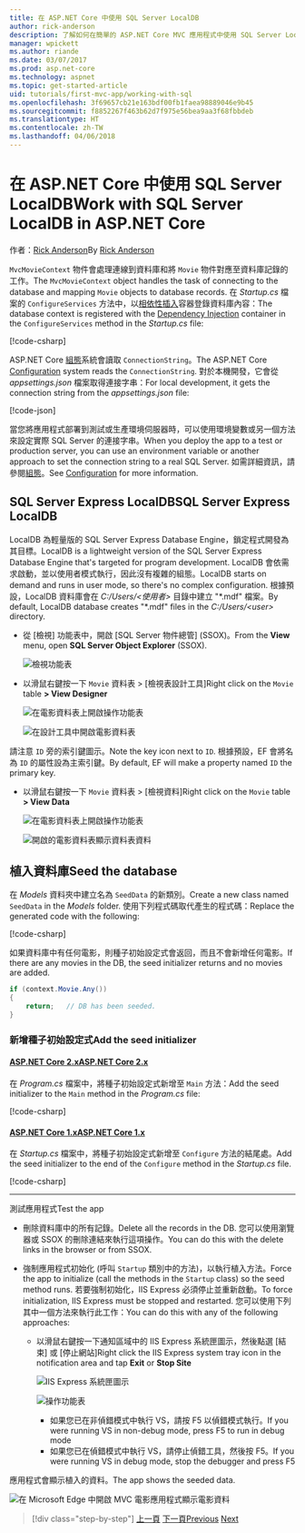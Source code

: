 ```yaml
---
title: 在 ASP.NET Core 中使用 SQL Server LocalDB
author: rick-anderson
description: 了解如何在簡單的 ASP.NET Core MVC 應用程式中使用 SQL Server LocalDB。
manager: wpickett
ms.author: riande
ms.date: 03/07/2017
ms.prod: asp.net-core
ms.technology: aspnet
ms.topic: get-started-article
uid: tutorials/first-mvc-app/working-with-sql
ms.openlocfilehash: 3f69657cb21e163bdf00fb1faea98889046e9b45
ms.sourcegitcommit: f8852267f463b62d7f975e56bea9aa3f68fbbdeb
ms.translationtype: HT
ms.contentlocale: zh-TW
ms.lasthandoff: 04/06/2018
---
```

# <a name="work-with-sql-server-localdb-in-aspnet-core"></a><span data-ttu-id="16747-103">在 ASP.NET Core 中使用 SQL Server LocalDB</span><span class="sxs-lookup"><span data-stu-id="16747-103">Work with SQL Server LocalDB in ASP.NET Core</span></span>

<span data-ttu-id="16747-104">作者：[Rick Anderson](https://twitter.com/RickAndMSFT)</span><span class="sxs-lookup"><span data-stu-id="16747-104">By [Rick Anderson](https://twitter.com/RickAndMSFT)</span></span>

<span data-ttu-id="16747-105">`MvcMovieContext` 物件會處理連線到資料庫和將 `Movie` 物件對應至資料庫記錄的工作。</span><span class="sxs-lookup"><span data-stu-id="16747-105">The `MvcMovieContext` object handles the task of connecting to the database and mapping `Movie` objects to database records.</span></span> <span data-ttu-id="16747-106">在 *Startup.cs* 檔案的 `ConfigureServices` 方法中，以[相依性插入](xref:fundamentals/dependency-injection)容器登錄資料庫內容：</span><span class="sxs-lookup"><span data-stu-id="16747-106">The database context is registered with the [Dependency Injection](xref:fundamentals/dependency-injection) container in the `ConfigureServices` method in the *Startup.cs* file:</span></span>

[!code-csharp[](../../tutorials/first-mvc-app/start-mvc/sample/MvcMovie/Startup.cs?name=ConfigureServices&highlight=6-7)]

<span data-ttu-id="16747-107">ASP.NET Core [組態](xref:fundamentals/configuration/index)系統會讀取 `ConnectionString`。</span><span class="sxs-lookup"><span data-stu-id="16747-107">The ASP.NET Core [Configuration](xref:fundamentals/configuration/index) system reads the `ConnectionString`.</span></span> <span data-ttu-id="16747-108">對於本機開發，它會從 *appsettings.json* 檔案取得連接字串：</span><span class="sxs-lookup"><span data-stu-id="16747-108">For local development, it gets the connection string from the *appsettings.json* file:</span></span>

[!code-json[](start-mvc/sample/MvcMovie/appsettings.json?highlight=2&range=8-10)]

<span data-ttu-id="16747-109">當您將應用程式部署到測試或生產環境伺服器時，可以使用環境變數或另一個方法來設定實際 SQL Server 的連接字串。</span><span class="sxs-lookup"><span data-stu-id="16747-109">When you deploy the app to a test or production server, you can use an environment variable or another approach to set the connection string to a real SQL Server.</span></span> <span data-ttu-id="16747-110">如需詳細資訊，請參閱[組態](xref:fundamentals/configuration/index)。</span><span class="sxs-lookup"><span data-stu-id="16747-110">See [Configuration](xref:fundamentals/configuration/index) for more information.</span></span>

## <a name="sql-server-express-localdb"></a><span data-ttu-id="16747-111">SQL Server Express LocalDB</span><span class="sxs-lookup"><span data-stu-id="16747-111">SQL Server Express LocalDB</span></span>

<span data-ttu-id="16747-112">LocalDB 為輕量版的 SQL Server Express Database Engine，鎖定程式開發為其目標。</span><span class="sxs-lookup"><span data-stu-id="16747-112">LocalDB is a lightweight version of the SQL Server Express Database Engine that's targeted for program development.</span></span> <span data-ttu-id="16747-113">LocalDB 會依需求啟動，並以使用者模式執行，因此沒有複雜的組態。</span><span class="sxs-lookup"><span data-stu-id="16747-113">LocalDB starts on demand and runs in user mode, so there's no complex configuration.</span></span> <span data-ttu-id="16747-114">根據預設，LocalDB 資料庫會在 *C:/Users/\<使用者\>* 目錄中建立 "\*.mdf" 檔案。</span><span class="sxs-lookup"><span data-stu-id="16747-114">By default, LocalDB database creates "\*.mdf" files in the *C:/Users/\<user\>* directory.</span></span>

* <span data-ttu-id="16747-115">從 [檢視] 功能表中，開啟 [SQL Server 物件總管] (SSOX)。</span><span class="sxs-lookup"><span data-stu-id="16747-115">From the **View** menu, open **SQL Server Object Explorer** (SSOX).</span></span>

  ![檢視功能表](working-with-sql/_static/ssox.png)

* <span data-ttu-id="16747-117">以滑鼠右鍵按一下 `Movie` 資料表 > [檢視表設計工具]</span><span class="sxs-lookup"><span data-stu-id="16747-117">Right click on the `Movie` table **> View Designer**</span></span>

  ![在電影資料表上開啟操作功能表](working-with-sql/_static/design.png)

  ![在設計工具中開啟電影資料表](working-with-sql/_static/dv.png)

<span data-ttu-id="16747-120">請注意 `ID` 旁的索引鍵圖示。</span><span class="sxs-lookup"><span data-stu-id="16747-120">Note the key icon next to `ID`.</span></span> <span data-ttu-id="16747-121">根據預設，EF 會將名為 `ID` 的屬性設為主索引鍵。</span><span class="sxs-lookup"><span data-stu-id="16747-121">By default, EF will make a property named `ID` the primary key.</span></span>

* <span data-ttu-id="16747-122">以滑鼠右鍵按一下 `Movie` 資料表 > [檢視資料]</span><span class="sxs-lookup"><span data-stu-id="16747-122">Right click on the `Movie` table **> View Data**</span></span>

  ![在電影資料表上開啟操作功能表](working-with-sql/_static/ssox2.png)

  ![開啟的電影資料表顯示資料表資料](working-with-sql/_static/vd22.png)

## <a name="seed-the-database"></a><span data-ttu-id="16747-125">植入資料庫</span><span class="sxs-lookup"><span data-stu-id="16747-125">Seed the database</span></span>

<span data-ttu-id="16747-126">在 *Models* 資料夾中建立名為 `SeedData` 的新類別。</span><span class="sxs-lookup"><span data-stu-id="16747-126">Create a new class named `SeedData` in the *Models* folder.</span></span> <span data-ttu-id="16747-127">使用下列程式碼取代產生的程式碼：</span><span class="sxs-lookup"><span data-stu-id="16747-127">Replace the generated code with the following:</span></span>

[!code-csharp[](start-mvc/sample/MvcMovie/Models/SeedData.cs?name=snippet_1)]

<span data-ttu-id="16747-128">如果資料庫中有任何電影，則種子初始設定式會返回，而且不會新增任何電影。</span><span class="sxs-lookup"><span data-stu-id="16747-128">If there are any movies in the DB, the seed initializer returns and no movies are added.</span></span>

```csharp
if (context.Movie.Any())
{
    return;   // DB has been seeded.
}
```

<a name="si"></a>
### <a name="add-the-seed-initializer"></a><span data-ttu-id="16747-129">新增種子初始設定式</span><span class="sxs-lookup"><span data-stu-id="16747-129">Add the seed initializer</span></span>

#### <a name="aspnet-core-2xtabaspnetcore2x"></a>[<span data-ttu-id="16747-130">ASP.NET Core 2.x</span><span class="sxs-lookup"><span data-stu-id="16747-130">ASP.NET Core 2.x</span></span>](#tab/aspnetcore2x/)
<span data-ttu-id="16747-131">在 *Program.cs* 檔案中，將種子初始設定式新增至 `Main` 方法：</span><span class="sxs-lookup"><span data-stu-id="16747-131">Add the seed initializer to the `Main` method in the *Program.cs* file:</span></span>

[!code-csharp[](start-mvc/sample/MvcMovie/Program.cs?highlight=6,14-32)]

#### <a name="aspnet-core-1xtabaspnetcore1x"></a>[<span data-ttu-id="16747-132">ASP.NET Core 1.x</span><span class="sxs-lookup"><span data-stu-id="16747-132">ASP.NET Core 1.x</span></span>](#tab/aspnetcore1x/)
<span data-ttu-id="16747-133">在 *Startup.cs* 檔案中，將種子初始設定式新增至 `Configure` 方法的結尾處。</span><span class="sxs-lookup"><span data-stu-id="16747-133">Add the seed initializer to the end of the `Configure` method in the *Startup.cs* file.</span></span>

[!code-csharp[](start-mvc/sample/MvcMovie/Startup.cs?highlight=9&name=snippet_seed)]

* * *
<span data-ttu-id="16747-134">測試應用程式</span><span class="sxs-lookup"><span data-stu-id="16747-134">Test the app</span></span>

* <span data-ttu-id="16747-135">刪除資料庫中的所有記錄。</span><span class="sxs-lookup"><span data-stu-id="16747-135">Delete all the records in the DB.</span></span> <span data-ttu-id="16747-136">您可以使用瀏覽器或 SSOX 的刪除連結來執行這項操作。</span><span class="sxs-lookup"><span data-stu-id="16747-136">You can do this with the delete links in the browser or from SSOX.</span></span>
* <span data-ttu-id="16747-137">強制應用程式初始化 (呼叫 `Startup` 類別中的方法)，以執行植入方法。</span><span class="sxs-lookup"><span data-stu-id="16747-137">Force the app to initialize (call the methods in the `Startup` class) so the seed method runs.</span></span> <span data-ttu-id="16747-138">若要強制初始化，IIS Express 必須停止並重新啟動。</span><span class="sxs-lookup"><span data-stu-id="16747-138">To force initialization, IIS Express must be stopped and restarted.</span></span> <span data-ttu-id="16747-139">您可以使用下列其中一個方法來執行此工作：</span><span class="sxs-lookup"><span data-stu-id="16747-139">You can do this with any of the following approaches:</span></span>

  * <span data-ttu-id="16747-140">以滑鼠右鍵按一下通知區域中的 IIS Express 系統匣圖示，然後點選 [結束] 或 [停止網站]</span><span class="sxs-lookup"><span data-stu-id="16747-140">Right click the IIS Express system tray icon in the notification area and tap **Exit** or **Stop Site**</span></span>

    ![IIS Express 系統匣圖示](working-with-sql/_static/iisExIcon.png)

    ![操作功能表](working-with-sql/_static/stopIIS.png)

    * <span data-ttu-id="16747-143">如果您已在非偵錯模式中執行 VS，請按 F5 以偵錯模式執行。</span><span class="sxs-lookup"><span data-stu-id="16747-143">If you were running VS in non-debug mode, press F5 to run in debug mode</span></span>
    * <span data-ttu-id="16747-144">如果您已在偵錯模式中執行 VS，請停止偵錯工具，然後按 F5。</span><span class="sxs-lookup"><span data-stu-id="16747-144">If you were running VS in debug mode, stop the debugger and press F5</span></span>

<span data-ttu-id="16747-145">應用程式會顯示植入的資料。</span><span class="sxs-lookup"><span data-stu-id="16747-145">The app shows the seeded data.</span></span>

![在 Microsoft Edge 中開啟 MVC 電影應用程式顯示電影資料](working-with-sql/_static/m55.png)

> [!div class="step-by-step"]
> <span data-ttu-id="16747-147">[上一頁](adding-model.md)
> [下一頁](controller-methods-views.md)</span><span class="sxs-lookup"><span data-stu-id="16747-147">[Previous](adding-model.md)
[Next](controller-methods-views.md)</span></span>  
